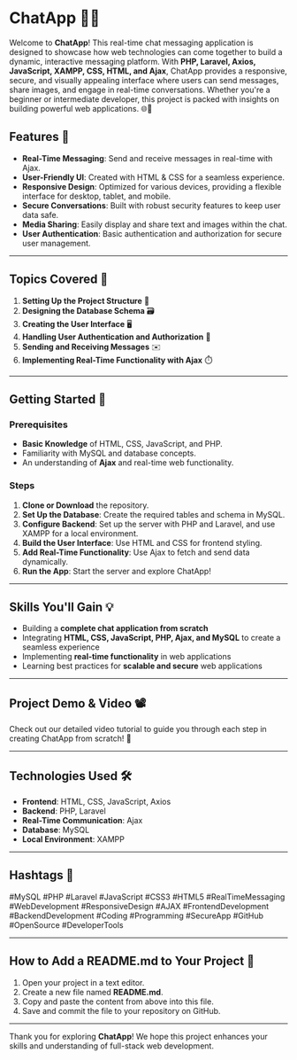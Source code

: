 # ChatApp 💬✨

Welcome to **ChatApp**! This real-time chat messaging application is designed to showcase how web technologies can come together to build a dynamic, interactive messaging platform. With **PHP, Laravel, Axios, JavaScript, XAMPP, CSS, HTML, and Ajax**, ChatApp provides a responsive, secure, and visually appealing interface where users can send messages, share images, and engage in real-time conversations. Whether you're a beginner or intermediate developer, this project is packed with insights on building powerful web applications. 🌐🚀

## Features 🌟

-   **Real-Time Messaging**: Send and receive messages in real-time with Ajax.
-   **User-Friendly UI**: Created with HTML & CSS for a seamless experience.
-   **Responsive Design**: Optimized for various devices, providing a flexible interface for desktop, tablet, and mobile.
-   **Secure Conversations**: Built with robust security features to keep user data safe.
-   **Media Sharing**: Easily display and share text and images within the chat.
-   **User Authentication**: Basic authentication and authorization for secure user management.

---

## Topics Covered 📝

1. **Setting Up the Project Structure** 📂
2. **Designing the Database Schema** 🗃️
3. **Creating the User Interface** 🖥️
4. **Handling User Authentication and Authorization** 🔐
5. **Sending and Receiving Messages** ✉️
6. **Implementing Real-Time Functionality with Ajax** ⏱️

---

## Getting Started 🚀

### Prerequisites

-   **Basic Knowledge** of HTML, CSS, JavaScript, and PHP.
-   Familiarity with MySQL and database concepts.
-   An understanding of **Ajax** and real-time web functionality.

### Steps

1. **Clone or Download** the repository.
2. **Set Up the Database**: Create the required tables and schema in MySQL.
3. **Configure Backend**: Set up the server with PHP and Laravel, and use XAMPP for a local environment.
4. **Build the User Interface**: Use HTML and CSS for frontend styling.
5. **Add Real-Time Functionality**: Use Ajax to fetch and send data dynamically.
6. **Run the App**: Start the server and explore ChatApp!

---

## Skills You'll Gain 💡

-   Building a **complete chat application from scratch**
-   Integrating **HTML, CSS, JavaScript, PHP, Ajax, and MySQL** to create a seamless experience
-   Implementing **real-time functionality** in web applications
-   Learning best practices for **scalable and secure** web applications

---

## Project Demo & Video 📽️

Check out our detailed video tutorial to guide you through each step in creating ChatApp from scratch! 🎥

---

## Technologies Used 🛠️

-   **Frontend**: HTML, CSS, JavaScript, Axios
-   **Backend**: PHP, Laravel
-   **Real-Time Communication**: Ajax
-   **Database**: MySQL
-   **Local Environment**: XAMPP

---

## Hashtags 🔖

#MySQL #PHP #Laravel #JavaScript #CSS3 #HTML5 #RealTimeMessaging #WebDevelopment #ResponsiveDesign #AJAX #FrontendDevelopment #BackendDevelopment #Coding #Programming #SecureApp #GitHub #OpenSource #DeveloperTools

---

## How to Add a README.md to Your Project 📝

1. Open your project in a text editor.
2. Create a new file named **README.md**.
3. Copy and paste the content from above into this file.
4. Save and commit the file to your repository on GitHub.

---

Thank you for exploring **ChatApp**! We hope this project enhances your skills and understanding of full-stack web development.

